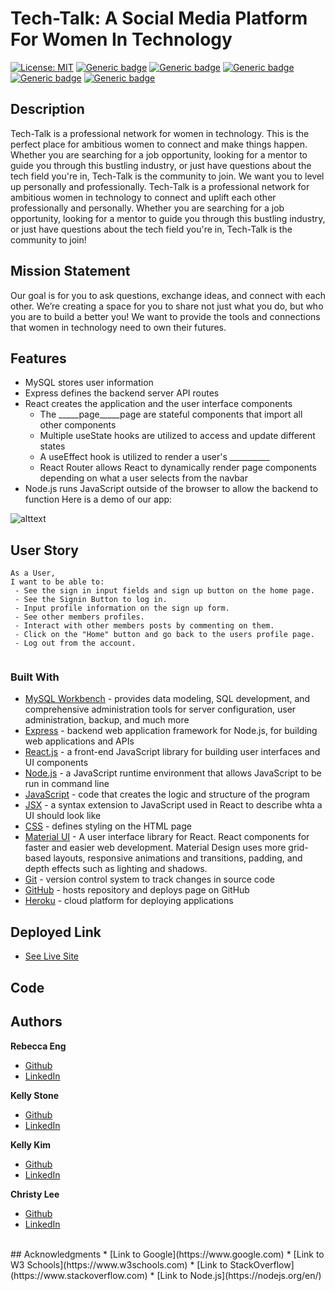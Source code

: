 # Tech-Talk: A Social Media Platform For Women In Technology
[![License: MIT](https://img.shields.io/badge/License-MIT-green.svg)](https://opensource.org/licenses/MIT)
[![Generic badge](https://img.shields.io/badge/Hard_Dependancy-express-red.svg)](https://shields.io/)
[![Generic badge](https://img.shields.io/badge/Hard_Dependancy-axios-yellow.svg)](https://shields.io/)
[![Generic badge](https://img.shields.io/badge/Hard_Dependancy-MySQL-purple.svg)](https://shields.io/)
[![Generic badge](https://img.shields.io/badge/Hard_Dependancy-react_router_dom-blue.svg)](https://shields.io/)
[![Generic badge](https://img.shields.io/badge/Hard_Dependancy-if_env-orange.svg)](https://shields.io/)

  ## Description 
Tech-Talk is a professional network for women in technology. This is the perfect place for ambitious women to connect and make things happen. Whether you are searching for a job opportunity, looking for a mentor to guide you through this bustling industry, or just have questions about the tech field you're in, Tech-Talk is the community to join. We want you to level up personally and professionally.
Tech-Talk is a professional network for ambitious women in technology to connect and uplift each other professionally and personally. Whether you are searching for a job opportunity, looking for a mentor to guide you through this bustling industry, or just have questions about the tech field you're in, Tech-Talk is the community to join! 


## Mission Statement
Our goal is for you to ask questions, exchange ideas, and connect with each other. We’re creating a space for you to share not just what you do, but who you are to build a better you! We want to provide the tools and connections that women in technology need to own their futures.


## Features
* MySQL stores user information
* Express defines the backend server API routes
* React creates the application and the user interface components
    * The _____page_____page are stateful components that import all other components
    * Multiple useState hooks are utilized to access and update different states
    * A useEffect hook is utilized to render a user's __________
    * React Router allows React to dynamically render page components depending on what a user selects from the navbar
* Node.js runs JavaScript outside of the browser to allow the backend to function
Here is a demo of our app:

![alttext](.gif)
## User Story
```
As a User,
I want to be able to:
 - See the sign in input fields and sign up button on the home page.
 - See the Signin Button to log in.
 - Input profile information on the sign up form.
 - See other members profiles.
 - Interact with other members posts by commenting on them.
 - Click on the "Home" button and go back to the users profile page.
 - Log out from the account.
 
```
### Built With
* [MySQL Workbench](https://www.mysql.com/) - provides data modeling, SQL development, and comprehensive administration tools for server configuration, user administration, backup, and much more
* [Express](https://expressjs.com/) - backend web application framework for Node.js, for building web applications and APIs
* [React.js](https://reactjs.org/) - a front-end JavaScript library for building user interfaces and UI components
* [Node.js](https://nodejs.org/en/) - a JavaScript runtime environment that allows JavaScript to be run in command line
* [JavaScript](https://developer.mozilla.org/en-US/docs/Web/JavaScript) - code that creates the logic and structure of the program
* [JSX](https://reactjs.org/docs/introducing-jsx.html) - a syntax extension to JavaScript used in React to describe whta a UI should look like
* [CSS](https://developer.mozilla.org/en-US/docs/Web/CSS) - defines styling on the HTML page
* [Material UI](https://material-ui.com/) - A user interface library for React. React components for faster and easier web development. Material Design uses more grid-based layouts, responsive animations and transitions, padding, and depth effects such as lighting and shadows.
* [Git](https://git-scm.com/) - version control system to track changes in source code
* [GitHub](https://github.com/) - hosts repository and deploys page on GitHub
* [Heroku](https://heroku.com) - cloud platform for deploying applications
## Deployed Link
* [See Live Site]()
## Code

## Authors

**Rebecca Eng** 
- [Github](https://github.com/engrebecca)
- [LinkedIn](https://www.linkedin.com/in/engrebecca/)

**Kelly Stone** 
- [Github](https://github.com/kellystone4)
- [LinkedIn](https://www.linkedin.com/in/kelly-a-stone/)

**Kelly Kim** 
- [Github](https://github.com/kellykim831)
- [LinkedIn](https://www.linkedin.com/in/realtorkellykim/)

**Christy Lee** 
- [Github](https://github.com/christyglee)
- [LinkedIn](https://www.linkedin.com/in/christy-lee/)
<br> 
## Acknowledgments
* [Link to Google](https://www.google.com)
* [Link to W3 Schools](https://www.w3schools.com)
* [Link to StackOverflow](https://www.stackoverflow.com)
* [Link to Node.js](https://nodejs.org/en/)